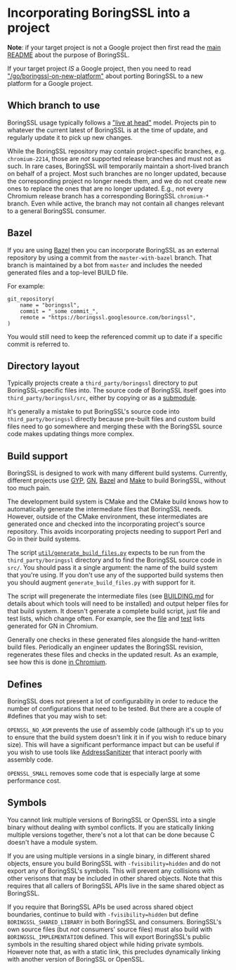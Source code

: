 # Incorporating BoringSSL into a project

**Note**: if your target project is not a Google project then first read the
[main README](/README.md) about the purpose of BoringSSL.

If your target project *IS* a Google project, then you need to read
["/go/boringssl-on-new-platform"](/go/boringssl-on-new-platform) about porting
BoringSSL to a new platform for a Google project.

## Which branch to use

BoringSSL usage typically follows a
["live at head"](https://abseil.io/about/philosophy#we-recommend-that-you-choose-to-live-at-head)
model. Projects pin to whatever the current latest of BoringSSL is at the time
of update, and regularly update it to pick up new changes.

While the BoringSSL repository may contain project-specific branches, e.g.
`chromium-2214`, those are _not_ supported release branches and must not as
such. In rare cases, BoringSSL will temporarily maintain a short-lived branch on
behalf of a project. Most such branches are no longer updated, because the
corresponding project no longer needs them, and we do not create new ones to
replace the ones that are no longer updated. E.g., not every Chromium release
branch has a corresponding BoringSSL `chromium-*` branch. Even while active, the
branch may not contain all changes relevant to a general BoringSSL consumer.

## Bazel

If you are using [Bazel](https://bazel.build) then you can incorporate
BoringSSL as an external repository by using a commit from the
`master-with-bazel` branch. That branch is maintained by a bot from `master`
and includes the needed generated files and a top-level BUILD file.

For example:

    git_repository(
        name = "boringssl",
        commit = "_some commit_",
        remote = "https://boringssl.googlesource.com/boringssl",
    )

You would still need to keep the referenced commit up to date if a specific
commit is referred to.

## Directory layout

Typically projects create a `third_party/boringssl` directory to put
BoringSSL-specific files into. The source code of BoringSSL itself goes into
`third_party/boringssl/src`, either by copying or as a
[submodule](https://git-scm.com/docs/git-submodule).

It's generally a mistake to put BoringSSL's source code into
`third_party/boringssl` directly because pre-built files and custom build files
need to go somewhere and merging these with the BoringSSL source code makes
updating things more complex.

## Build support

BoringSSL is designed to work with many different build systems. Currently,
different projects use [GYP](https://gyp.gsrc.io/),
[GN](https://gn.googlesource.com/gn/+/master/docs/quick_start.md),
[Bazel](https://bazel.build/) and [Make](https://www.gnu.org/software/make/)  to
build BoringSSL, without too much pain.

The development build system is CMake and the CMake build knows how to
automatically generate the intermediate files that BoringSSL needs. However,
outside of the CMake environment, these intermediates are generated once and
checked into the incorporating project's source repository. This avoids
incorporating projects needing to support Perl and Go in their build systems.

The script [`util/generate_build_files.py`](/util/generate_build_files.py)
expects to be run from the `third_party/boringssl` directory and to find the
BoringSSL source code in `src/`. You should pass it a single argument: the name
of the build system that you're using. If you don't use any of the supported
build systems then you should augment `generate_build_files.py` with support
for it.

The script will pregenerate the intermediate files (see
[BUILDING.md](/BUILDING.md) for details about which tools will need to be
installed) and output helper files for that build system. It doesn't generate a
complete build script, just file and test lists, which change often. For
example, see the
[file](https://code.google.com/p/chromium/codesearch#chromium/src/third_party/boringssl/BUILD.generated.gni)
and
[test](https://code.google.com/p/chromium/codesearch#chromium/src/third_party/boringssl/BUILD.generated_tests.gni)
lists generated for GN in Chromium.

Generally one checks in these generated files alongside the hand-written build
files. Periodically an engineer updates the BoringSSL revision, regenerates
these files and checks in the updated result. As an example, see how this is
done [in Chromium](https://code.google.com/p/chromium/codesearch#chromium/src/third_party/boringssl/).

## Defines

BoringSSL does not present a lot of configurability in order to reduce the
number of configurations that need to be tested. But there are a couple of
\#defines that you may wish to set:

`OPENSSL_NO_ASM` prevents the use of assembly code (although it's up to you to
ensure that the build system doesn't link it in if you wish to reduce binary
size). This will have a significant performance impact but can be useful if you
wish to use tools like
[AddressSanitizer](http://clang.llvm.org/docs/AddressSanitizer.html) that
interact poorly with assembly code.

`OPENSSL_SMALL` removes some code that is especially large at some performance
cost.

## Symbols

You cannot link multiple versions of BoringSSL or OpenSSL into a single binary
without dealing with symbol conflicts. If you are statically linking multiple
versions together, there's not a lot that can be done because C doesn't have a
module system.

If you are using multiple versions in a single binary, in different shared
objects, ensure you build BoringSSL with `-fvisibility=hidden` and do not
export any of BoringSSL's symbols. This will prevent any collisions with other
verisons that may be included in other shared objects. Note that this requires
that all callers of BoringSSL APIs live in the same shared object as BoringSSL.

If you require that BoringSSL APIs be used across shared object boundaries,
continue to build with `-fvisibility=hidden` but define
`BORINGSSL_SHARED_LIBRARY` in both BoringSSL and consumers. BoringSSL's own
source files (but *not* consumers' source files) must also build with
`BORINGSSL_IMPLEMENTATION` defined. This will export BoringSSL's public symbols
in the resulting shared object while hiding private symbols. However note that,
as with a static link, this precludes dynamically linking with another version
of BoringSSL or OpenSSL.
